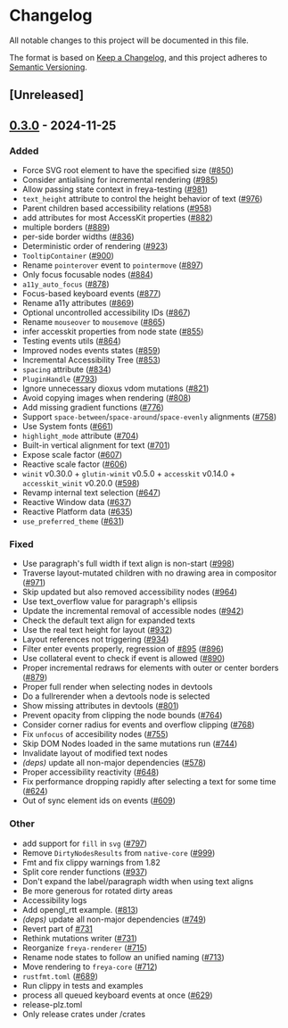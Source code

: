 # Changelog

All notable changes to this project will be documented in this file.

The format is based on [Keep a Changelog](https://keepachangelog.com/en/1.0.0/),
and this project adheres to [Semantic Versioning](https://semver.org/spec/v2.0.0.html).

## [Unreleased]

## [0.3.0](https://github.com/RobertasJ/freya/compare/freya-core-v0.2.1...freya-core-v0.3.0) - 2024-11-25

### Added

- Force SVG root element to have the specified size ([#850](https://github.com/RobertasJ/freya/pull/850))
- Consider antialising for incremental rendering ([#985](https://github.com/RobertasJ/freya/pull/985))
- Allow passing state context in freya-testing ([#981](https://github.com/RobertasJ/freya/pull/981))
- `text_height` attribute to control the height behavior of text ([#976](https://github.com/RobertasJ/freya/pull/976))
- Parent children based accessibility relations ([#958](https://github.com/RobertasJ/freya/pull/958))
- add attributes for most AccessKit properties ([#882](https://github.com/RobertasJ/freya/pull/882))
- multiple borders ([#889](https://github.com/RobertasJ/freya/pull/889))
- per-side border widths ([#836](https://github.com/RobertasJ/freya/pull/836))
- Deterministic order of rendering ([#923](https://github.com/RobertasJ/freya/pull/923))
- `TooltipContainer` ([#900](https://github.com/RobertasJ/freya/pull/900))
- Rename `pointerover` event to `pointermove` ([#897](https://github.com/RobertasJ/freya/pull/897))
- Only focus focusable nodes ([#884](https://github.com/RobertasJ/freya/pull/884))
- `a11y_auto_focus` ([#878](https://github.com/RobertasJ/freya/pull/878))
- Focus-based keyboard events ([#877](https://github.com/RobertasJ/freya/pull/877))
- Rename a11y attributes ([#869](https://github.com/RobertasJ/freya/pull/869))
- Optional uncontrolled accessibility IDs ([#867](https://github.com/RobertasJ/freya/pull/867))
- Rename `mouseover` to `mousemove` ([#865](https://github.com/RobertasJ/freya/pull/865))
- infer accesskit properties from node state ([#855](https://github.com/RobertasJ/freya/pull/855))
- Testing events utils ([#864](https://github.com/RobertasJ/freya/pull/864))
- Improved nodes events states ([#859](https://github.com/RobertasJ/freya/pull/859))
- Incremental Accessibility Tree ([#853](https://github.com/RobertasJ/freya/pull/853))
- `spacing` attribute ([#834](https://github.com/RobertasJ/freya/pull/834))
- `PluginHandle` ([#793](https://github.com/RobertasJ/freya/pull/793))
- Ignore unnecessary dioxus vdom mutations ([#821](https://github.com/RobertasJ/freya/pull/821))
- Avoid copying images when rendering ([#808](https://github.com/RobertasJ/freya/pull/808))
- Add missing gradient functions ([#776](https://github.com/RobertasJ/freya/pull/776))
- Support `space-between`/`space-around`/`space-evenly` alignments ([#758](https://github.com/RobertasJ/freya/pull/758))
- Use System fonts ([#661](https://github.com/RobertasJ/freya/pull/661))
- `highlight_mode` attribute ([#704](https://github.com/RobertasJ/freya/pull/704))
- Built-in vertical alignment for text ([#701](https://github.com/RobertasJ/freya/pull/701))
- Expose scale factor ([#607](https://github.com/RobertasJ/freya/pull/607))
- Reactive scale factor ([#606](https://github.com/RobertasJ/freya/pull/606))
- `winit` v0.30.0 + `glutin-winit` v0.5.0 + `accesskit` v0.14.0 + `accesskit_winit` v0.20.0  ([#598](https://github.com/RobertasJ/freya/pull/598))
- Revamp internal text selection ([#647](https://github.com/RobertasJ/freya/pull/647))
- Reactive Window data ([#637](https://github.com/RobertasJ/freya/pull/637))
- Reactive Platform data ([#635](https://github.com/RobertasJ/freya/pull/635))
- `use_preferred_theme` ([#631](https://github.com/RobertasJ/freya/pull/631))

### Fixed

- Use paragraph's full width if text align is non-start ([#998](https://github.com/RobertasJ/freya/pull/998))
- Traverse layout-mutated children with no drawing area in compositor ([#971](https://github.com/RobertasJ/freya/pull/971))
- Skip updated but also removed accessibility nodes ([#964](https://github.com/RobertasJ/freya/pull/964))
- Use text_overflow value for paragraph's ellipsis
- Update the incremental removal of accessible nodes ([#942](https://github.com/RobertasJ/freya/pull/942))
- Check the default text align for expanded texts
- Use the real text height for layout ([#932](https://github.com/RobertasJ/freya/pull/932))
- Layout references not triggering ([#934](https://github.com/RobertasJ/freya/pull/934))
- Filter enter events properly, regression of [#895](https://github.com/RobertasJ/freya/pull/895) ([#896](https://github.com/RobertasJ/freya/pull/896))
- Use collateral event to check if event is allowed ([#890](https://github.com/RobertasJ/freya/pull/890))
- Proper incremental redraws for elements with outer or center borders ([#879](https://github.com/RobertasJ/freya/pull/879))
- Proper full render when selecting nodes in devtools
- Do a fullrerender when a devtools node is selected
- Show missing attributes in devtools ([#801](https://github.com/RobertasJ/freya/pull/801))
- Prevent opacity from clipping the node bounds ([#764](https://github.com/RobertasJ/freya/pull/764))
- Consider corner radius for events and overflow clipping ([#768](https://github.com/RobertasJ/freya/pull/768))
- Fix `unfocus` of accesibility nodes ([#755](https://github.com/RobertasJ/freya/pull/755))
- Skip DOM Nodes loaded in the same mutations run ([#744](https://github.com/RobertasJ/freya/pull/744))
- Invalidate layout of modified text nodes
- *(deps)* update all non-major dependencies ([#578](https://github.com/RobertasJ/freya/pull/578))
- Proper accessibility reactivity ([#648](https://github.com/RobertasJ/freya/pull/648))
- Fix performance dropping rapidly after selecting a text for some time ([#624](https://github.com/RobertasJ/freya/pull/624))
- Out of sync element ids on events ([#609](https://github.com/RobertasJ/freya/pull/609))

### Other

- add support for `fill` in `svg` ([#797](https://github.com/RobertasJ/freya/pull/797))
- Remove `DirtyNodesResults` from `native-core` ([#999](https://github.com/RobertasJ/freya/pull/999))
- Fmt and fix clippy warnings from 1.82
- Split core render functions ([#937](https://github.com/RobertasJ/freya/pull/937))
- Don't expand the label/paragraph width when using text aligns
- Be more generous for rotated dirty areas
- Accessibility logs
- Add opengl_rtt example. ([#813](https://github.com/RobertasJ/freya/pull/813))
- *(deps)* update all non-major dependencies ([#749](https://github.com/RobertasJ/freya/pull/749))
- Revert part of [#731](https://github.com/RobertasJ/freya/pull/731)
- Rethink mutations writer ([#731](https://github.com/RobertasJ/freya/pull/731))
- Reorganize `freya-renderer` ([#715](https://github.com/RobertasJ/freya/pull/715))
- Rename node states to follow an unified naming ([#713](https://github.com/RobertasJ/freya/pull/713))
- Move rendering to `freya-core` ([#712](https://github.com/RobertasJ/freya/pull/712))
- `rustfmt.toml` ([#689](https://github.com/RobertasJ/freya/pull/689))
- Run clippy in tests and examples
- process all queued keyboard events at once ([#629](https://github.com/RobertasJ/freya/pull/629))
- release-plz.toml
- Only release crates under /crates
